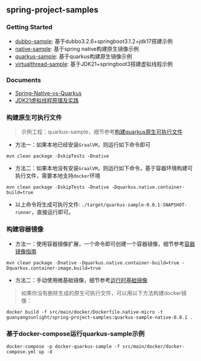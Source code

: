 ## spring-project-samples

### Getting Started
- [dubbo-sample](dubbo-sample/README.md): 基于dubbo3.2.6+springboot3.1.2+jdk17搭建示例
- [native-sample](native-sample/README.md): 基于spring native构建原生镜像示例
- [quarkus-sample](quarkus-sample/README.md): 基于quarkus构建原生镜像示例
- [virtualthread-sample](virtualthread-sample/README.md): 基于JDK21+springboot3搭建虚拟线程示例

### Documents
- [Spring-Native-vs-Quarkus](docs/Spring-Native-vs-Quarkus.md)
- [JDK21虚拟线程原理及实践](docs/JDK21虚拟线程原理及实践.md)

### 构建原生可执行文件
>示例工程：quarkus-sample，细节参考[构建quarkus原生可执行文件](https://cn.quarkus.io/guides/building-native-image)
- 方法一：如果本地已经安装`GraalVM`，则运行如下命令即可
```shell script
mvn clean package -DskipTests -Dnative
```
- 方法二：如果本地没有安装`GraalVM`，则运行如下命令，基于容器环境构建可执行文件，需要本地支持`docker`环境
```shell script
mvn clean package -DskipTests -Dnative -Dquarkus.native.container-build=true
```
- 以上命令将生成可执行文件: `./target/quarkus-sample-0.0.1-SNAPSHOT-runner`，直接运行即可。

### 构建容器镜像
- 方法一：使用容器镜像扩展，一个命令即可创建一个容器镜像，细节参考[容器镜像指南](https://cn.quarkus.io/guides/container-image)
```shell script
mvn clean package -Dnative -Dquarkus.native.container-build=true -Dquarkus.container-image.build=true
```

- 方法二：手动使用微基础镜像，细节参考[运行时基础镜像](https://cn.quarkus.io/guides/quarkus-runtime-base-image)
>如果你没有删除生成的原生可执行文件，可以用以下方法构建docker镜像：
```shell script
docker build -f src/main/docker/Dockerfile.native-micro -t guanyangsunlight/spring-project-samples:quarkus-sample-native-0.0.1 .
```

### 基于docker-compose运行quarkus-sample示例
```shell
docker-compose -p docker-quarkus-sample -f src/main/docker/docker-compose.yml up -d
```
